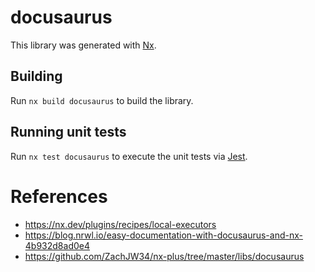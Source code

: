 # docusaurus

This library was generated with [Nx](https://nx.dev).

## Building

Run `nx build docusaurus` to build the library.

## Running unit tests

Run `nx test docusaurus` to execute the unit tests via [Jest](https://jestjs.io).

# References

- https://nx.dev/plugins/recipes/local-executors
- https://blog.nrwl.io/easy-documentation-with-docusaurus-and-nx-4b932d8ad0e4
- https://github.com/ZachJW34/nx-plus/tree/master/libs/docusaurus
